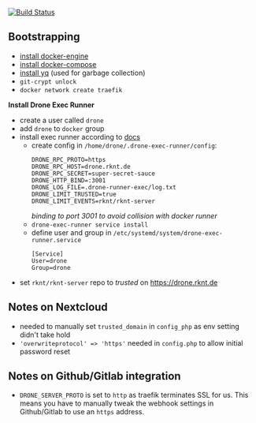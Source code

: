 [![Build Status](https://drone.rknt.de/api/badges/rknt/rknt-server/status.svg)](https://drone.rknt.de/rknt/rknt-server)

## Bootstrapping

- [install docker-engine](https://docs.docker.com/engine/install/debian/)
- [install docker-compose](https://docs.docker.com/compose/install/)
- [install yq](https://github.com/mikefarah/yq) (used for garbage collection)
- `git-crypt unlock`
- `docker network create traefik`

__Install Drone Exec Runner__

- create a user called `drone`
- add `drone` to `docker` group
- install exec runner according to [docs](https://docs.drone.io/runner/exec/installation/linux/)
  - create config in `/home/drone/.drone-exec-runner/config`:
    ```
    DRONE_RPC_PROTO=https
    DRONE_RPC_HOST=drone.rknt.de
    DRONE_RPC_SECRET=super-secret-sauce
    DRONE_HTTP_BIND=:3001
    DRONE_LOG_FILE=.drone-runner-exec/log.txt
    DRONE_LIMIT_TRUSTED=true
    DRONE_LIMIT_EVENTS=rknt/rknt-server
    ```
    _binding to port 3001 to avoid collision with docker runner_
  - `drone-exec-runner service install` 
  - define user and group in `/etc/systemd/system/drone-exec-runner.service`
    ```
    [Service]
    User=drone
    Group=drone
    ```
- set `rknt/rknt-server` repo to _trusted_ on https://drone.rknt.de

## Notes on Nextcloud

- needed to manually set `trusted_domain` in `config_php` as env setting didn't take hold
- `'overwriteprotocol' => 'https'` needed in `config.php` to allow initial password reset

## Notes on Github/Gitlab integration

- `DRONE_SERVER_PROTO` is set to `http` as traefik terminates SSL for us.
   This means you have to manually tweak the webhook settings in Github/Gitlab to use an `https` address.
